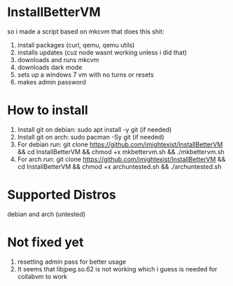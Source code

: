 # InstallBetterVM

so i made a script based on mkcvm that does this shit:
1. install packages (curl, qemu, qemu utils)
2. installs updates (cuz node wasnt working unless i did that)
3. downloads and runs mkcvm
4. downloads dark mode
5. sets up a windows 7 vm with no turns or resets
6. makes admin password

# How to install
1. Install git on debian: sudo apt install -y git (if needed)
2. Install git on arch: sudo pacman -Sy git (if needed)
3. For debian run: git clone https://github.com/imightexist/InstallBetterVM && cd InstallBetterVM && chmod +x mkbettervm.sh && ./mkbettervm.sh
4. For arch run: git clone https://github.com/imightexist/InstallBetterVM && cd InstallBetterVM && chmod +x archuntested.sh && ./archuntested.sh

# Supported Distros
debian and arch (untested)

# Not fixed yet
1. resetting admin pass for better usage
2. It seems that libjpeg.so.62 is not working which i guess is needed for collabvm to work

